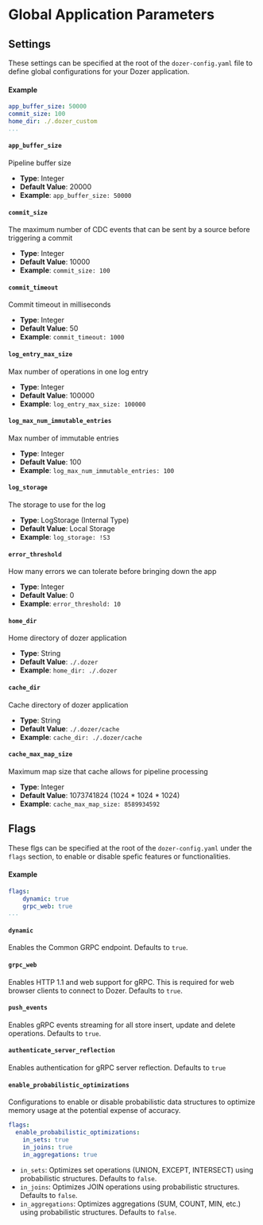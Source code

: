 # Global Application Parameters

## Settings
These settings can be specified at the root of the `dozer-config.yaml` file to define global configurations for your Dozer application.

#### Example
```yaml
app_buffer_size: 50000
commit_size: 100
home_dir: ./.dozer_custom
...
```

#### `app_buffer_size`
Pipeline buffer size
- **Type**: Integer
- **Default Value**: 20000
- **Example**: `app_buffer_size: 50000`

#### `commit_size`
The maximum number of CDC events that can be sent by a source before triggering a commit
- **Type**: Integer
- **Default Value**: 10000
- **Example**: `commit_size: 100`

#### `commit_timeout`
Commit timeout in milliseconds
- **Type**: Integer
- **Default Value**: 50
- **Example**: `commit_timeout: 1000`

#### `log_entry_max_size`
Max number of operations in one log entry
- **Type**: Integer
- **Default Value**: 100000
- **Example**: `log_entry_max_size: 100000`

#### `log_max_num_immutable_entries`
Max number of immutable entries
- **Type**: Integer
- **Default Value**: 100
- **Example**: `log_max_num_immutable_entries: 100`

#### `log_storage`
The storage to use for the log
- **Type**: LogStorage (Internal Type)
- **Default Value**: Local Storage
- **Example**: `log_storage: !S3`

#### `error_threshold`
How many errors we can tolerate before bringing down the app
- **Type**: Integer
- **Default Value**: 0
- **Example**: `error_threshold: 10`

#### `home_dir`
Home directory of dozer application
- **Type**: String
- **Default Value**: `./.dozer`
- **Example**: `home_dir: ./.dozer`

#### `cache_dir`
Cache directory of dozer application
- **Type**: String
- **Default Value**: `./.dozer/cache`
- **Example**: `cache_dir: ./.dozer/cache`

#### `cache_max_map_size`
Maximum map size that cache allows for pipeline processing
- **Type**: Integer
- **Default Value**: 1073741824 (1024 * 1024 * 1024)
- **Example**: `cache_max_map_size: 8589934592`



## Flags
These flgs can be specified at the root of the `dozer-config.yaml` under the `flags` section, to enable or disable spefic features or functionalities.

#### Example
```yaml
flags:
    dynamic: true
    grpc_web: true
...
```

#### `dynamic`
Enables the Common GRPC endpoint. Defaults to `true`.

#### `grpc_web`
Enables HTTP 1.1 and web support for gRPC. This is required for web browser clients to connect to Dozer. Defaults to `true`.

#### `push_events`
Enables gRPC events streaming for all store insert, update and delete operations. Defaults to `true`.

#### `authenticate_server_reflection`
Enables authentication for gRPC server reflection. Defaults to `true`

#### `enable_probabilistic_optimizations`
Configurations to enable or disable probabilistic data structures to optimize memory usage at the potential expense of accuracy.

```yaml
flags:
  enable_probabilistic_optimizations:
    in_sets: true 
    in_joins: true 
    in_aggregations: true
```

- `in_sets`: Optimizes set operations (UNION, EXCEPT, INTERSECT) using probabilistic structures. Defaults to `false`.
- `in_joins`: Optimizes JOIN operations using probabilistic structures. Defaults to `false`.
- `in_aggregations`: Optimizes aggregations (SUM, COUNT, MIN, etc.) using probabilistic structures. Defaults to `false`.



